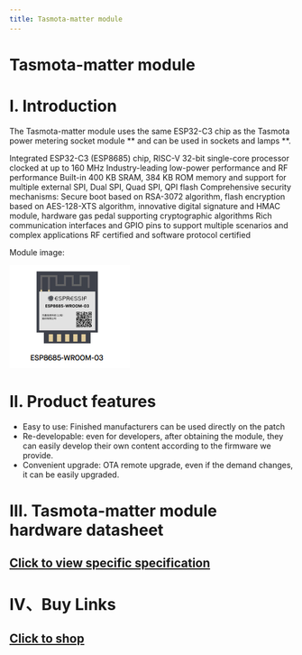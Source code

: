 ```yaml
---
title: Tasmota-matter module
---
```


# Tasmota-matter module




# I. Introduction
The Tasmota-matter module uses the same ESP32-C3 chip as the Tasmota power metering socket module ** and can be used in sockets and lamps **.

Integrated ESP32-C3 (ESP8685) chip, RISC-V 32-bit single-core processor clocked at up to 160 MHz
Industry-leading low-power performance and RF performance
Built-in 400 KB SRAM, 384 KB ROM memory and support for multiple external SPI, Dual SPI, Quad SPI, QPI flash
Comprehensive security mechanisms: Secure boot based on RSA-3072 algorithm, flash encryption based on AES-128-XTS algorithm, innovative digital signature and HMAC module, hardware gas pedal supporting cryptographic algorithms
Rich communication interfaces and GPIO pins to support multiple scenarios and complex applications
RF certified and software protocol certified

Module image:

![esp32c3图片](/assets/images/matter/8685-03.png)

# II. Product features

- Easy to use: Finished manufacturers can be used directly on the patch
- Re-developable: even for developers, after obtaining the module, they can easily develop their own content according to the firmware we provide.
- Convenient upgrade: OTA remote upgrade, even if the demand changes, it can be easily upgraded.


# III. Tasmota-matter module hardware datasheet
## [Click to view specific specification](../../download/tasmota/tasmota-matter_datasheet.md)

# IV、Buy Links
## [Click to shop](../../buy_sample/tasmota/tasmota-matter.md)